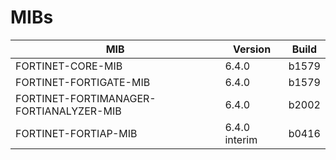 # MIBs

| MIB                                     | Version       | Build |
|-----------------------------------------|---------------|-------|
| FORTINET-CORE-MIB                       | 6.4.0         | b1579 |
| FORTINET-FORTIGATE-MIB                  | 6.4.0         | b1579 |
| FORTINET-FORTIMANAGER-FORTIANALYZER-MIB | 6.4.0         | b2002 |
| FORTINET-FORTIAP-MIB                    | 6.4.0 interim | b0416 |

<!-- 
## MIB Child OID report generation

To track template completion I'll list and flag what specific OIDs are
already being used on the corresponding template.

    $ snmptranslate -Tz -IR -m +FORTINET-FORTIGATE-MIB > FORTINET-FORTIGATE-MIB.csv -->
